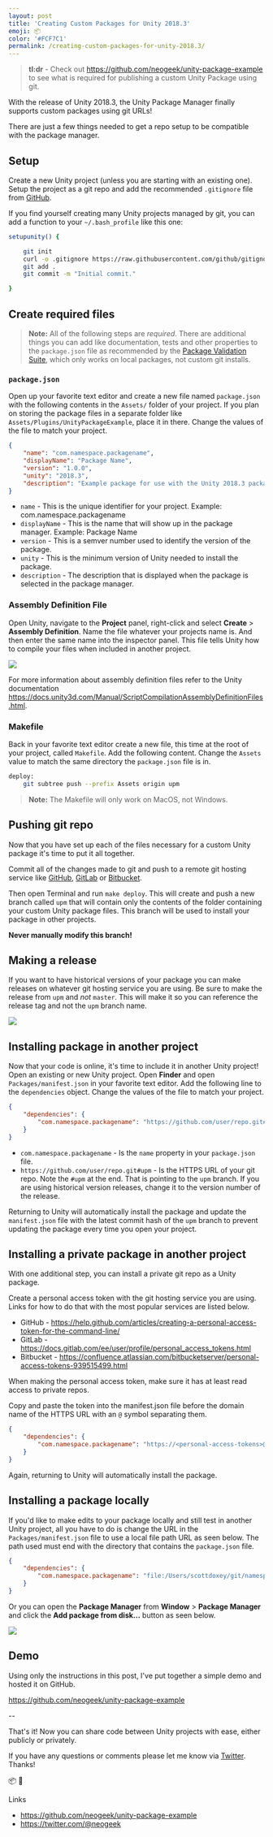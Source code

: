 ```yaml
---
layout: post
title: 'Creating Custom Packages for Unity 2018.3'
emoji: 📦
color: '#FCF7C1'
permalink: /creating-custom-packages-for-unity-2018.3/
---
```


> **tl:dr** - Check out <https://github.com/neogeek/unity-package-example> to see what is required for publishing a custom Unity Package using git.

With the release of Unity 2018.3, the Unity Package Manager finally supports custom packages using git URLs!

There are just a few things needed to get a repo setup to be compatible with the package manager.

## Setup

Create a new Unity project (unless you are starting with an existing one). Setup the project as a git repo and add the recommended `.gitignore` file from [GitHub](<(https://github.com/github/gitignore/blob/master/Unity.gitignore)>).

If you find yourself creating many Unity projects managed by git, you can add a function to your `~/.bash_profile` like this one:

```bash
setupunity() {

    git init
    curl -o .gitignore https://raw.githubusercontent.com/github/gitignore/master/Unity.gitignore
    git add .
    git commit -m "Initial commit."

}
```

## Create required files

> **Note:** All of the following steps are _required_. There are additional things you can add like documentation, tests and other properties to the `package.json` file as recommended by the [Package Validation Suite](https://docs.unity3d.com/Packages/com.unity.package-validation-suite@0.4/manual/index.html), which only works on local packages, not custom git installs.

### `package.json`

Open up your favorite text editor and create a new file named `package.json` with the following contents in the `Assets/` folder of your project. If you plan on storing the package files in a separate folder like `Assets/Plugins/UnityPackageExample`, place it in there. Change the values of the file to match your project.

```json
{
    "name": "com.namespace.packagename",
    "displayName": "Package Name",
    "version": "1.0.0",
    "unity": "2018.3",
    "description": "Example package for use with the Unity 2018.3 package manager."
}
```

-   `name` - This is the unique identifier for your project. Example: com.namespace.packagename
-   `displayName` - This is the name that will show up in the package manager. Example: Package Name
-   `version` - This is a semver number used to identify the version of the package.
-   `unity` - This is the minimum version of Unity needed to install the package.
-   `description` - The description that is displayed when the package is selected in the package manager.

### Assembly Definition File

Open Unity, navigate to the **Project** panel, right-click and select **Create** > **Assembly Definition**. Name the file whatever your projects name is. And then enter the same name into the inspector panel. This file tells Unity how to compile your files when included in another project.

![](/images/creating-custom-packages-for-unity-2018.3--assembly-definition-file.png)

For more information about assembly definition files refer to the Unity documentation <https://docs.unity3d.com/Manual/ScriptCompilationAssemblyDefinitionFiles.html>.

### Makefile

Back in your favorite text editor create a new file, this time at the root of your project, called `Makefile`. Add the following content. Change the `Assets` value to match the same directory the `package.json` file is in.

```bash
deploy:
	git subtree push --prefix Assets origin upm
```

> **Note:** The Makefile will only work on MacOS, not Windows.

## Pushing git repo

Now that you have set up each of the files necessary for a custom Unity package it's time to put it all together.

Commit all of the changes made to git and push to a remote git hosting service like [GitHub](https://github.com/), [GitLab](https://about.gitlab.com/) or [Bitbucket](https://bitbucket.org/product).

Then open Terminal and run `make deploy`. This will create and push a new branch called `upm` that will contain only the contents of the folder containing your custom Unity package files. This branch will be used to install your package in other projects.

**Never manually modify this branch!**

## Making a release

If you want to have historical versions of your package you can make releases on whatever git hosting service you are using. Be sure to make the release from `upm` and _not_ `master`. This will make it so you can reference the release tag and not the `upm` branch name.

![](/images/creating-custom-packages-for-unity-2018.3--git-release.png)

## Installing package in another project

Now that your code is online, it's time to include it in another Unity project! Open an existing or new Unity project. Open **Finder** and open `Packages/manifest.json` in your favorite text editor. Add the following line to the `dependencies` object. Change the values of the file to match your project.

```json
{
    "dependencies": {
        "com.namespace.packagename": "https://github.com/user/repo.git#upm"
    }
}
```

-   `com.namespace.packagename` - Is the `name` property in your `package.json` file.
-   `https://github.com/user/repo.git#upm` - Is the HTTPS URL of your git repo. Note the `#upm` at the end. That is pointing to the `upm` branch. If you are using historical version releases, change it to the version number of the release.

Returning to Unity will automatically install the package and update the `manifest.json` file with the latest commit hash of the `upm` branch to prevent updating the package every time you open your project.

## Installing a private package in another project

With one additional step, you can install a private git repo as a Unity package.

Create a personal access token with the git hosting service you are using. Links for how to do that with the most popular services are listed below.

-   GitHub - <https://help.github.com/articles/creating-a-personal-access-token-for-the-command-line/>
-   GitLab - <https://docs.gitlab.com/ee/user/profile/personal_access_tokens.html>
-   Bitbucket - <https://confluence.atlassian.com/bitbucketserver/personal-access-tokens-939515499.html>

When making the personal access token, make sure it has at least read access to private repos.

Copy and paste the token into the manifest.json file before the domain name of the HTTPS URL with an `@` symbol separating them.

```json
{
    "dependencies": {
        "com.namespace.packagename": "https://<personal-access-tokens>@github.com/user/repo.git#upm"
    }
}
```

Again, returning to Unity will automatically install the package.

## Installing a package locally

If you'd like to make edits to your package locally and still test in another Unity project, all you have to do is change the URL in the `Packages/manifest.json` file to use a local file path URL as seen below. The path used must end with the directory that contains the `package.json` file.

```json
{
    "dependencies": {
        "com.namespace.packagename": "file:/Users/scottdoxey/git/namespace.packagename/Assets"
    }
}
```

Or you can open the **Package Manager** from **Window** > **Package Manager** and click the **Add package from disk...** button as seen below.

![](/images/creating-custom-packages-for-unity-2018.3--package-manager.png)

## Demo

Using only the instructions in this post, I've put together a simple demo and hosted it on GitHub.

<https://github.com/neogeek/unity-package-example>

--

That's it! Now you can share code between Unity projects with ease, either publicly or privately.

If you have any questions or comments please let me know via [Twitter](https://twitter.com/@neogeek). Thanks!

📦 🎉

Links

-   <https://github.com/neogeek/unity-package-example>
-   <https://twitter.com/@neogeek>
